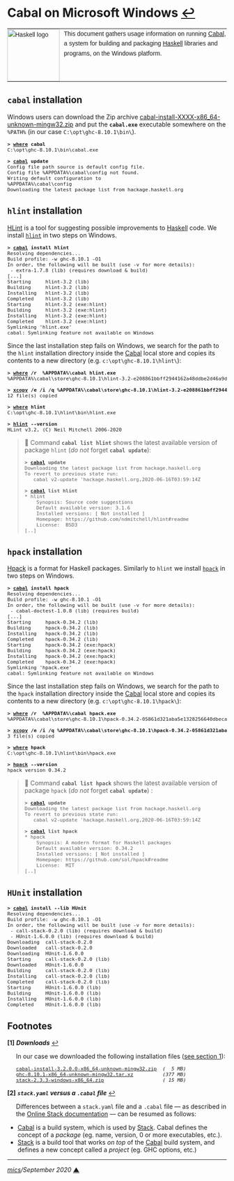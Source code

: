 # <span id="top">Cabal on Microsoft Windows</span> <span style="size:25%;"><a href="README.md">↩</a></span>

<table style="font-family:Helvetica,Arial;font-size:14px;line-height:1.6;">
  <tr>
  <td style="border:0;padding:0 10px 0 0;min-width:120px;"><a href="https://www.haskell.org/"><img style="border:0;" src="https://wiki.haskell.org/wikiupload/6/62/Double_lambda.png" width="120" alt="Haskell logo"/></a></td>
  <td style="border:0;padding:0;vertical-align:text-top;">This document gathers usage information on running <a href="https://www.haskell.org/cabal/" rel="external">Cabal</a>, a system for building and packaging <a href="https://www.haskell.org/" rel="external">Haskell</a> libraries and programs, on the Windows platform.
  </td>
  </tr>
</table>


## <span id="cabal"><code>cabal</code> installation</span>

Windows users can download the Zip archive [cabal-install-XXXX-x86_64-unknown-mingw32.zip][cabal_downloads] and put the **`cabal.exe`** executable somewhere on the `%PATH%`
(in our case `C:\opt\ghc-8.10.1\bin\`).

<pre style="font-size:80%;">
<b>&gt; <a href="https://docs.microsoft.com/en-us/windows-server/administration/windows-commands/where_1">where</a> cabal</b>
C:\opt\ghc-8.10.1\bin\cabal.exe
&nbsp;
<b>&gt; <a href="https://cabal.readthedocs.io/en/3.2/intro.html#a-tool-for-working-with-packages">cabal</a> update</b>
Config file path source is default config file.
Config file %APPDATA%\cabal\config not found.
Writing default configuration to
%APPDATA%\cabal\config
Downloading the latest package list from hackage.haskell.org
</pre>

## <span id="hlint"><code>hlint</code> installation</span>

[HLint][hlint_readme] is a tool for suggesting possible improvements to [Haskell] code. We install [`hlint`][hlint_downloads] in two steps on Windows.

<pre style="font-size:80%;">
<b>&gt; <a href="https://cabal.readthedocs.io/en/3.2/intro.html#a-tool-for-working-with-packages">cabal</a> install hlint</b>
Resolving dependencies...
Build profile: -w ghc-8.10.1 -O1
In order, the following will be built (use -v for more details):
 - extra-1.7.8 (lib) (requires download & build)
[...]
Starting     hlint-3.2 (lib)
Building     hlint-3.2 (lib)
Installing   hlint-3.2 (lib)
Completed    hlint-3.2 (lib)
Starting     hlint-3.2 (exe:hlint)
Building     hlint-3.2 (exe:hlint)
Installing   hlint-3.2 (exe:hlint)
Completed    hlint-3.2 (exe:hlint)
Symlinking 'hlint.exe'
cabal: Symlinking feature not available on Windows
</pre>

Since the last installation step fails on Windows, we search for the path to the `hlint` installation directory inside the [Cabal][cabal_downloads] local store and copies its contents to a new directory (e.g. `c:\opt\ghc-8.10.1\hlint\`):

<pre style="font-size:80%;">
<b>&gt; <a href="https://docs.microsoft.com/en-us/windows-server/administration/windows-commands/where_1">where</a> /r  %APPDATA%\cabal hlint.exe</b>
%APPDATA%\cabal\store\ghc-8.10.1\hlint-3.2-e208861bbff2944162a48ddbe2d46a9db91f1e15\bin\hlint.exe
&nbsp;
<b>&gt; <a href="https://docs.microsoft.com/en-us/windows-server/administration/windows-commands/xcopy">xcopy</a> /e /i /q %APPDATA%\cabal\store\ghc-8.10.1\hlint-3.2-e208861bbff2944162a48ddbe2d46a9db91f1e15 c:\opt\ghc-8.10.1\hlint</b>
12 file(s) copied
&nbsp;
<b>&gt; <a href="https://docs.microsoft.com/en-us/windows-server/administration/windows-commands/where_1">where</a> hlint</b>
C:\opt\ghc-8.10.1\hlint\bin\hlint.exe
&nbsp;
<b>&gt; <a href="https://hackage.haskell.org/package/hlint">hlint</a> --version</b>
HLint v3.2, (C) Neil Mitchell 2006-2020
</pre>

> **:mag_right:** Command **`cabal list hlint`** shows the latest available version of package `hlint` (*do not* forget **`cabal update`**):
> <pre style="font-size:80%;">
> <b>&gt; <a href="https://cabal.readthedocs.io/en/3.2/intro.html#a-tool-for-working-with-packages">cabal</a> update</b>
> Downloading the latest package list from hackage.haskell.org
> To revert to previous state run:
>    cabal v2-update 'hackage.haskell.org,2020-06-16T03:59:14Z
> &nbsp;
> <b>&gt; <a href="https://cabal.readthedocs.io/en/3.2/intro.html#a-tool-for-working-with-packages">cabal</a> list hlint</b>
> * hlint
>     Synopsis: Source code suggestions
>     Default available version: 3.1.6
>     Installed versions: [ Not installed ]
>     Homepage: https://github.com/ndmitchell/hlint#readme
>     License:  BSD3
> [..]
> </pre>

## <span id="hpack"><code>hpack</code> installation</span>

[Hpack][hpack_readme] is a format for Haskell packages. Similarly to `hlint` we install [`hpack`][hpack_downloads] in two steps on Windows.

<pre style="font-size:80%;">
<b>&gt; <a href="https://cabal.readthedocs.io/en/3.2/intro.html#a-tool-for-working-with-packages">cabal</a> install hpack</b>
Resolving dependencies...
Build profile: -w ghc-8.10.1 -O1
In order, the following will be built (use -v for more details):
 - cabal-doctest-1.0.8 (lib) (requires build)
[...]
Starting     hpack-0.34.2 (lib)
Building     hpack-0.34.2 (lib)
Installing   hpack-0.34.2 (lib)
Completed    hpack-0.34.2 (lib)
Starting     hpack-0.34.2 (exe:hpack)
Building     hpack-0.34.2 (exe:hpack)
Installing   hpack-0.34.2 (exe:hpack)
Completed    hpack-0.34.2 (exe:hpack)
Symlinking 'hpack.exe'
cabal: Symlinking feature not available on Windows
</pre>

Since the last installation step fails on Windows, we search for the path to the `hpack` installation directory inside the [Cabal][cabal_downloads] local store and copies its contents to a new directory (e.g. `c:\opt\ghc-8.10.1\hpack\`):

<pre style="font-size:80%;">
<b>&gt; <a href="https://docs.microsoft.com/en-us/windows-server/administration/windows-commands/where_1">where</a> /r  %APPDATA%\cabal hpack.exe</b>
%APPDATA%\cabal\store\ghc-8.10.1\hpack-0.34.2-05861d321aba5e1328256640dbeca4392c796f6c\bin\hpack.exe
&nbsp;
<b>&gt; <a href="https://docs.microsoft.com/en-us/windows-server/administration/windows-commands/xcopy">xcopy</a> /e /i /q %APPDATA%\cabal\store\ghc-8.10.1\hpack-0.34.2-05861d321aba5e1328256640dbeca4392c796f6c c:\opt\ghc-8.10.1\hpack</b>
3 file(s) copied
&nbsp;
<b>&gt; <a href="https://docs.microsoft.com/en-us/windows-server/administration/windows-commands/where_1">where</a> hpack</b>
C:\opt\ghc-8.10.1\hlint\bin\hpack.exe
&nbsp;
<b>&gt; <a href="https://hackage.haskell.org/package/hpack">hpack</a> --version</b>
hpack version 0.34.2
</pre>

> **:mag_right:** Command **`cabal list hpack`** shows the latest available version of package `hpack` (*do not* forget **`cabal update`**) :
> <pre style="font-size:80%;">
> <b>&gt; <a href="https://cabal.readthedocs.io/en/3.2/intro.html#a-tool-for-working-with-packages">cabal</a> update</b>
> Downloading the latest package list from hackage.haskell.org
> To revert to previous state run:
>    cabal v2-update 'hackage.haskell.org,2020-06-16T03:59:14Z
> &nbsp;
> <b>&gt; <a href="https://cabal.readthedocs.io/en/3.2/intro.html#a-tool-for-working-with-packages">cabal</a> list hpack</b>
> * hpack
>     Synopsis: A modern format for Haskell packages
>     Default available version: 0.34.2
>     Installed versions: [ Not installed ]
>     Homepage: https://github.com/sol/hpack#readme
>     License:  MIT
> [..]
> </pre>


## <span id="hunit"><code>HUnit</code> installation</span>

<pre style="font-size:80%;">
<b>&gt; <a href="https://cabal.readthedocs.io/en/3.2/intro.html#a-tool-for-working-with-packages">cabal</a> install --lib HUnit</b>
Resolving dependencies...
Build profile: -w ghc-8.10.1 -O1
In order, the following will be built (use -v for more details):
 - call-stack-0.2.0 (lib) (requires download & build)
 - HUnit-1.6.0.0 (lib) (requires download & build)
Downloading  call-stack-0.2.0
Downloaded   call-stack-0.2.0
Downloading  HUnit-1.6.0.0
Starting     call-stack-0.2.0 (lib)
Downloaded   HUnit-1.6.0.0
Building     call-stack-0.2.0 (lib)
Installing   call-stack-0.2.0 (lib)
Completed    call-stack-0.2.0 (lib)
Starting     HUnit-1.6.0.0 (lib)
Building     HUnit-1.6.0.0 (lib)
Installing   HUnit-1.6.0.0 (lib)
Completed    HUnit-1.6.0.0 (lib)
</pre>


## <span id="footnotes">Footnotes</span>

<b name="footnote_01">[1]</b> ***Downloads*** [↩](#anchor_01)

<p style="margin:0 0 1em 20px;">
In our case we downloaded the following installation files (<a href="#proj_deps">see section 1</a>):
</p>
<pre style="margin:0 0 1em 20px; font-size:80%;">
<a href="https://www.haskell.org/cabal/download.html">cabal-install-3.2.0.0-x86_64-unknown-mingw32.zip</a>  <i>(  5 MB)</i>
<a href="https://downloads.haskell.org/~ghc/8.10.1/">ghc-8.10.1-x86_64-unknown-mingw32.tar.xz</a>          <i>(377 MB)</i>
<a href="https://docs.haskellstack.org/en/stable/install_and_upgrade/#manual-download">stack-2.3.3-windows-x86_64.zip</a>                    <i>( 15 MB)</i>
</pre>

<b name="footnote_02">[2]</b> ***<code>stack.yaml</code> versus a <code>.cabal</code> file*** [↩](#anchor_02)

<p style="margin:0 0 1em 20px;">
Differences between a <code>stack.yaml</code> file and a <code>.cabal</code> file &#8213; as described in the <a href="https://docs.haskellstack.org/en/stable/stack_yaml_vs_cabal_package_file/">Online Stack documentation</a> &#8213; can be resumed as follows: 
<ul>
<li><a href="https://www.haskell.org/cabal/">Cabal</a> is a build system, which is used by <a href="https://docs.haskellstack.org/en/stable/README/">Stack</a>. Cabal defines the concept of a <i>package</i> (eg. name, version, 0 or more executables, etc.).</li>
<li><a href="https://docs.haskellstack.org/en/stable/README/">Stack</a> is a build tool that works <i>on top</i> of the <a href="https://www.haskell.org/cabal/">Cabal</a> build system, and defines a new concept called a <i>project</i> (eg. GHC options, etc.)</li>
</ul>
</p>

***

*[mics](https://lampwww.epfl.ch/~michelou/)/September 2020* [**&#9650;**](#top)
<span id="bottom">&nbsp;</span>

<!-- link refs -->

[article_abela]: http://www.cse.chalmers.se/~abela/master/layout-parsing.html
[cabal_changelog]: https://hackage.haskell.org/package/Cabal/changelog
[cabal_downloads]: https://www.haskell.org/cabal/download.html
[dotty_examples]: https://github.com/michelou/dotty-examples
[ghc_parser]: https://gitlab.haskell.org/ghc/ghc/wikis/commentary/compiler/parser
[github_markdown]: https://github.github.com/gfm/
[graalvm_examples]: https://github.com/michelou/graalvm-examples
[haskell]: https://www.haskell.org
[haskell_downloads]: https://downloads.haskell.org/ghc/latest/
[haskell_relnotes]: https://downloads.haskell.org/~ghc/8.10.1/docs/html/users_guide/8.10.1-notes.html
[hlint_changelog]: https://hackage.haskell.org/package/hlint-3.1.6/changelog
[hlint_downloads]: https://hackage.haskell.org/package/hlint
[hlint_readme]: https://hackage.haskell.org/package/hlint-3.1.6#readme
[hpack_changelog]: https://hackage.haskell.org/package/hpack-0.34.1/changelog
[hpack_downloads]: https://hackage.haskell.org/package/hpack
[hpack_readme]: https://github.com/sol/hpack#readme
[kotlin_examples]: https://github.com/michelou/kotlin-examples
[llvm_examples]: https://github.com/michelou/llvm-examples
[nodejs_examples]: https://github.com/michelou/nodejs-examples
[stack_changelog]: https://docs.haskellstack.org/en/stable/ChangeLog/
[stack_downloads]: https://docs.haskellstack.org/en/stable/install_and_upgrade/#windows
[trufflesqueak_examples]: https://github.com/michelou/trufflesqueak-examples
[unix_opt]: http://tldp.org/LDP/Linux-Filesystem-Hierarchy/html/opt.html
[windows_batch_file]: https://en.wikibooks.org/wiki/Windows_Batch_Scripting
[windows_limitation]: https://support.microsoft.com/en-gb/help/830473/command-prompt-cmd-exe-command-line-string-limitation
[windows_subst]: https://docs.microsoft.com/en-us/windows-server/administration/windows-commands/subst
[zip_archive]: https://www.howtogeek.com/178146/htg-explains-everything-you-need-to-know-about-zipped-files/
